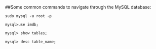 ##Some common commands to navigate through the MySQL database:

```
sudo mysql -u root -p
```
```
mysql>use imdb;
```
```
mysql> show tables;
```

```
mysql> desc table_name;
```

